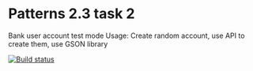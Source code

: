 # Patterns 2.3 task 2
Bank user account test mode
Usage: Create random account, use API to create them, use GSON library

[![Build status](https://ci.appveyor.com/api/projects/status/mb9leydrt2jqjc6v?svg=true)](https://ci.appveyor.com/project/Vermulion/patterns-2-3-2)